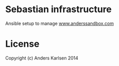 # Sebastian infrastructure
Ansible setup to manage www.anderssandbox.com

# License
Copyright (c) Anders Karlsen 2014